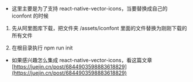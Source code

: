 <!--
 * @Author: wangtao
 * @Date: 2022-04-11 10:40:14
 * @LastEditors: 汪滔
 * @LastEditTime: 2022-05-07 18:19:09
 * @Description: file content
-->

- 这里主要是为了支持 react-native-vector-icons，当要替换成自己的 iconfont 的时候

1. 先从阿里图库下载，把文件夹 /assets/iconfont 里面的文件替换为刚刚下载的所有文件

2. 在根目录执行 npm run init

- 如果感兴趣怎么集成 react-native-vector-icons，看这篇文章 [https://juejin.cn/post/6844903598883618829](https://juejin.cn/post/6844903598883618829)

